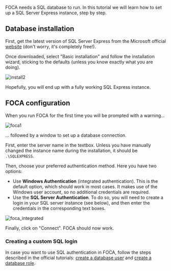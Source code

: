 FOCA needs a SQL database to run. In this tutorial we will learn how to set up a SQL Server Express instance, step by step.

## Database installation

First, get the latest version of SQL Server Express from the Microsoft official [website](https://www.microsoft.com/es-es/sql-server/sql-server-downloads) (don't worry, it's completely free!).

Once downloaded, select "Basic installation" and follow the installation wizard, sticking to the defaults (unless you know exactly what you are doing).

![install2](https://user-images.githubusercontent.com/16854757/74513899-e1d09800-4f0b-11ea-9df5-2096556f5ca5.png)

Hopefully, you will end up with a fully working SQL Express instance.

## FOCA configuration

When you run FOCA for the first time you will be prompted with a warning...

![foca1](https://user-images.githubusercontent.com/16854757/74443170-09bfed00-4e73-11ea-99c4-bf7f061e138e.PNG)

... followed by a window to set up a database connection.

First, enter the server name in the textbox. Unless you have manually changed the instance name during the installation, it should be `.\SQLEXPRESS`.

Then, choose your preferred authentication method. Here you have two options:
* Use **Windows Authentication** (integrated authentication). This is the default option, which should work in most cases. It makes use of the Windows user account, so no additional credentials are required.
* Use the **SQL Server Authentication**. To do so, you will need to create a login in your SQL server instance (see below), and then enter the credentials in the corresponding text boxes.

![foca_integrated](https://user-images.githubusercontent.com/16854757/74517204-fe6fce80-4f11-11ea-85f5-9ef5219eda07.png)

Finally, click on "Connect". FOCA should now work. 

### Creating a custom SQL login

In case you want to use SQL authentication in FOCA, follow the steps described in the official tutorials: [create a database user](https://docs.microsoft.com/en-gb/sql/relational-databases/security/authentication-access/create-a-database-user?view=sql-server-ver15) and [create a database role](https://docs.microsoft.com/en-gb/sql/relational-databases/system-stored-procedures/sp-addrolemember-transact-sql?view=sql-server-ver15).


